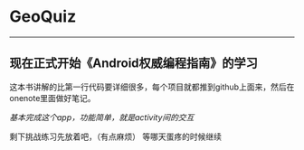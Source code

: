 # GeoQuiz
------
现在正式开始《Android权威编程指南》的学习
------
这本书讲解的比第一行代码要详细很多，每个项目就都推到github上面来，然后在onenote里面做好笔记。

*基本完成这个app，功能简单，就是activity间的交互*

剩下挑战练习先放着吧，（有点麻烦） 等哪天蛋疼的时候继续
